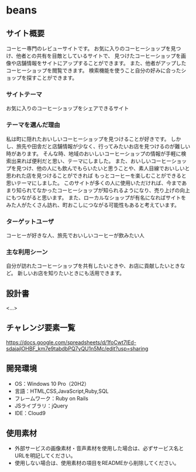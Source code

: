 # beans

## サイト概要
コーヒー専門のレビューサイトです。
お気に入りのコーヒーショップを見つけ、他者との共有を目敵としているサイトで、
見つけたコーヒーショップを画像や店舗情報をサイトにアップすることができます。
また、他者がアップしたコーヒーショップを閲覧できます。
検索機能を使うこと自分の好みに合ったショップを探すことができます。

### サイトテーマ
お気に入りのコーヒーショップをシェアできるサイト

### テーマを選んだ理由
私は町に隠れたおいしいコーヒーショップを見つけることが好きです。
しかし、旅先や田舎だと店舗情報が少なく、行ってみたいお店を見つけるのが難しい時があります。
そんな時、地域のおいしいコーヒーショップの情報が手軽に検索出来れば便利だと思い、テーマにしました。
また、おいしいコーヒーショップを見つけ、他の人にも飲んでもらいたいと思うことや、素人目線でおいしいと思われた店を見つけることができれば
もっとコーヒーを楽しむことができると思いテーマにしました。
このサイトが多くの人に使用いただければ、今まであまり知られてなかったコーヒーショップが知られるようになり、売り上げの向上にもつながると思います。
また、ローカルなショップが有名になればサイトをみた人がたくさん訪れ、町おこしにつながる可能性もあると考えています。

### ターゲットユーザ
コーヒーが好きな人、旅先でおいしいコーヒーが飲みたい人

### 主な利用シーン
自分が訪れたコーヒーショップを共有したいときや、お店に貢献したいときなど。
新しいお店を知りたいときにも活用できます。

## 設計書
<...>

## チャレンジ要素一覧
https://docs.google.com/spreadsheets/d/1foCwt7IEd-sdajajlOHBF_km7e9tabdbPQ7yQU1n5Mc/edit?usp=sharing

## 開発環境
- OS：Windows 10 Pro（20H2）
- 言語：HTML,CSS,JavaScript,Ruby,SQL
- フレームワーク：Ruby on Rails
- JSライブラリ：jQuery
- IDE：Cloud9

## 使用素材
- 外部サービスの画像素材・音声素材を使用した場合は、必ずサービス名とURLを明記してください。
- 使用しない場合は、使用素材の項目をREADMEから削除してください。